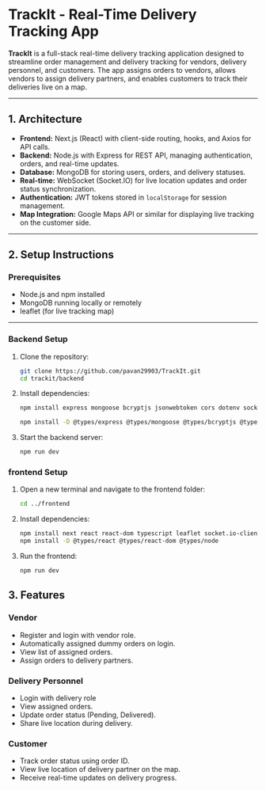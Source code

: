 # TrackIt - Real-Time Delivery Tracking App

**TrackIt** is a full-stack real-time delivery tracking application designed to streamline order management and delivery tracking for vendors, delivery personnel, and customers. The app assigns orders to vendors, allows vendors to assign delivery partners, and enables customers to track their deliveries live on a map.

---

## 1. Architecture

- **Frontend:** Next.js (React) with client-side routing, hooks, and Axios for API calls.  
- **Backend:** Node.js with Express for REST API, managing authentication, orders, and real-time updates.  
- **Database:** MongoDB for storing users, orders, and delivery statuses.  
- **Real-time:** WebSocket (Socket.IO) for live location updates and order status synchronization.  
- **Authentication:** JWT tokens stored in `localStorage` for session management.  
- **Map Integration:** Google Maps API or similar for displaying live tracking on the customer side.

---

## 2. Setup Instructions

### Prerequisites

- Node.js and npm installed  
- MongoDB running locally or remotely  
- leaflet (for live tracking map)

---

### Backend Setup

1. Clone the repository:

   ```bash
   git clone https://github.com/pavan29903/TrackIt.git
   cd trackit/backend
    ```
2. Install dependencies:

    ```bash
    npm install express mongoose bcryptjs jsonwebtoken cors dotenv socket.io typescript @react-google-maps/api

    npm install -D @types/express @types/mongoose @types/bcryptjs @types/jsonwebtoken @types/cors @types/node
    ```
3. Start the backend server:

    ```bash
    npm run dev
    ```
### frontend Setup

1. Open a new terminal and navigate to the frontend folder:

    ```bash 
    cd ../frontend
    ```
2. Install dependencies:

    ```bash
    npm install next react react-dom typescript leaflet socket.io-client typescript
    npm install -D @types/react @types/react-dom @types/node

    ```
3. Run the frontend:

    ```bash
    npm run dev
    ```
## 3. Features

### Vendor

- Register and login with vendor role. 
- Automatically assigned dummy orders on login.
- View list of assigned orders. 
- Assign orders to delivery partners.

### Delivery Personnel

- Login with delivery role
- View assigned orders.
- Update order status (Pending, Delivered).
- Share live location during delivery.

### Customer

- Track order status using order ID.
- View live location of delivery partner on the map.
- Receive real-time updates on delivery progress.

